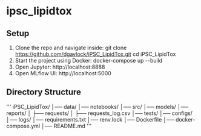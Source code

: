 # ipsc_lipidtox

## Setup
1. Clone the repo and navigate inside:
   git clone https://github.com/dgavlock/iPSC_LipidTox.git
   cd iPSC_LipidTox
2. Start the project using Docker:
   docker-compose up --build
3. Open Jupyter: http://localhost:8888
4. Open MLflow UI: http://localhost:5000

## Directory Structure
'''
iPSC_LipidTox/
│── data/
│── notebooks/
│── src/
│── models/
│── reports/
│   ├── requests/
│   ├── requests_log.csv
│── tests/
│── configs/
│── logs/
│── requirements.txt
│── renv.lock
│── Dockerfile
│── docker-compose.yml
│── README.md
'''
